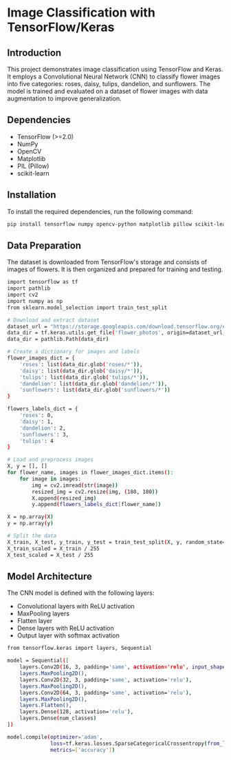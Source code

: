 # Image Classification with TensorFlow/Keras

## Introduction
This project demonstrates image classification using TensorFlow and Keras. It employs a Convolutional Neural Network (CNN) to classify flower images into five categories: roses, daisy, tulips, dandelion, and sunflowers. The model is trained and evaluated on a dataset of flower images with data augmentation to improve generalization.

## Dependencies
- TensorFlow (>=2.0)
- NumPy
- OpenCV
- Matplotlib
- PIL (Pillow)
- scikit-learn

## Installation
To install the required dependencies, run the following command:
```bash
pip install tensorflow numpy opencv-python matplotlib pillow scikit-learn
```
## Data Preparation
The dataset is downloaded from TensorFlow's storage and consists of images of flowers. It is then organized and prepared for training and testing.
```bash
import tensorflow as tf
import pathlib
import cv2
import numpy as np
from sklearn.model_selection import train_test_split

# Download and extract dataset
dataset_url = "https://storage.googleapis.com/download.tensorflow.org/example_images/flower_photos.tgz"
data_dir = tf.keras.utils.get_file('flower_photos', origin=dataset_url, cache_dir='.', untar=True)
data_dir = pathlib.Path(data_dir)

# Create a dictionary for images and labels
flower_images_dict = {
    'roses': list(data_dir.glob('roses/*')),
    'daisy': list(data_dir.glob('daisy/*')),
    'tulips': list(data_dir.glob('tulips/*')),
    'dandelion': list(data_dir.glob('dandelion/*')),
    'sunflowers': list(data_dir.glob('sunflowers/*'))
}

flowers_labels_dict = {
    'roses': 0,
    'daisy': 1,
    'dandelion': 2,
    'sunflowers': 3,
    'tulips': 4
}

# Load and preprocess images
X, y = [], []
for flower_name, images in flower_images_dict.items():
    for image in images:
        img = cv2.imread(str(image))
        resized_img = cv2.resize(img, (180, 180))
        X.append(resized_img)
        y.append(flowers_labels_dict[flower_name])

X = np.array(X)
y = np.array(y)

# Split the data
X_train, X_test, y_train, y_test = train_test_split(X, y, random_state=0)
X_train_scaled = X_train / 255
X_test_scaled = X_test / 255
```
## Model Architecture
The CNN model is defined with the following layers:

- Convolutional layers with ReLU activation
- MaxPooling layers
- Flatten layer
- Dense layers with ReLU activation
- Output layer with softmax activation
```bash
from tensorflow.keras import layers, Sequential

model = Sequential([
    layers.Conv2D(16, 3, padding='same', activation='relu', input_shape=(180, 180, 3)),
    layers.MaxPooling2D(),
    layers.Conv2D(32, 3, padding='same', activation='relu'),
    layers.MaxPooling2D(),
    layers.Conv2D(64, 3, padding='same', activation='relu'),
    layers.MaxPooling2D(),
    layers.Flatten(),
    layers.Dense(128, activation='relu'),
    layers.Dense(num_classes)
])

model.compile(optimizer='adam',
              loss=tf.keras.losses.SparseCategoricalCrossentropy(from_logits=True),
              metrics=['accuracy'])
```


 

